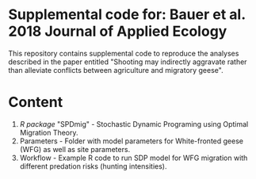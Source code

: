 ﻿# Supplemental code for: Bauer et al. 2018 Journal of Applied Ecology

This repository contains supplemental code to reproduce the analyses described in the paper entitled "Shooting may indirectly aggravate rather than alleviate conflicts between agriculture and migratory geese".

# Content
1. _R package_ "SPDmig" - Stochastic Dynamic Programing using Optimal Migration Theory.
2. Parameters - Folder with model parameters for White-fronted geese (WFG) as well as site parameters.
3. Workflow - Example R code to run SDP model for WFG migration with different predation risks (hunting intensities).
